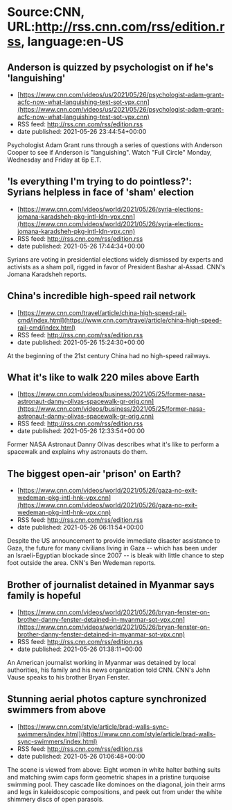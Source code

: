 # Source:CNN, URL:http://rss.cnn.com/rss/edition.rss, language:en-US

## Anderson is quizzed by psychologist on if he's 'languishing'
 - [https://www.cnn.com/videos/us/2021/05/26/psychologist-adam-grant-acfc-now-what-languishing-test-sot-vpx.cnn](https://www.cnn.com/videos/us/2021/05/26/psychologist-adam-grant-acfc-now-what-languishing-test-sot-vpx.cnn)
 - RSS feed: http://rss.cnn.com/rss/edition.rss
 - date published: 2021-05-26 23:44:54+00:00

Psychologist Adam Grant runs through a series of questions with Anderson Cooper to see if Anderson is "languishing". Watch "Full Circle" Monday, Wednesday and Friday at 6p E.T.

## 'Is everything I'm trying to do pointless?': Syrians helpless in face of 'sham' election
 - [https://www.cnn.com/videos/world/2021/05/26/syria-elections-jomana-karadsheh-pkg-intl-ldn-vpx.cnn](https://www.cnn.com/videos/world/2021/05/26/syria-elections-jomana-karadsheh-pkg-intl-ldn-vpx.cnn)
 - RSS feed: http://rss.cnn.com/rss/edition.rss
 - date published: 2021-05-26 17:44:34+00:00

Syrians are voting in presidential elections widely dismissed by experts and activists as a sham poll, rigged in favor of President Bashar al-Assad. CNN's Jomana Karadsheh reports.

## China's incredible high-speed rail network
 - [https://www.cnn.com/travel/article/china-high-speed-rail-cmd/index.html](https://www.cnn.com/travel/article/china-high-speed-rail-cmd/index.html)
 - RSS feed: http://rss.cnn.com/rss/edition.rss
 - date published: 2021-05-26 15:24:30+00:00

At the beginning of the 21st century China had no high-speed railways.

## What it's like to walk 220 miles above Earth
 - [https://www.cnn.com/videos/business/2021/05/25/former-nasa-astronaut-danny-olivas-spacewalk-gr-orig.cnn](https://www.cnn.com/videos/business/2021/05/25/former-nasa-astronaut-danny-olivas-spacewalk-gr-orig.cnn)
 - RSS feed: http://rss.cnn.com/rss/edition.rss
 - date published: 2021-05-26 12:33:54+00:00

Former NASA Astronaut Danny Olivas describes what it's like to perform a spacewalk and explains why astronauts do them.

## The biggest open-air 'prison' on Earth?
 - [https://www.cnn.com/videos/world/2021/05/26/gaza-no-exit-wedeman-pkg-intl-hnk-vpx.cnn](https://www.cnn.com/videos/world/2021/05/26/gaza-no-exit-wedeman-pkg-intl-hnk-vpx.cnn)
 - RSS feed: http://rss.cnn.com/rss/edition.rss
 - date published: 2021-05-26 06:11:54+00:00

Despite the US announcement to provide immediate disaster assistance to Gaza, the future for many civilians living in Gaza -- which has been under an Israeli-Egyptian blockade since 2007 -- is bleak with little chance to step foot outside the area. CNN's Ben Wedeman reports.

## Brother of journalist detained in Myanmar says family is hopeful
 - [https://www.cnn.com/videos/world/2021/05/26/bryan-fenster-on-brother-danny-fenster-detained-in-myanmar-sot-vpx.cnn](https://www.cnn.com/videos/world/2021/05/26/bryan-fenster-on-brother-danny-fenster-detained-in-myanmar-sot-vpx.cnn)
 - RSS feed: http://rss.cnn.com/rss/edition.rss
 - date published: 2021-05-26 01:38:11+00:00

An American journalist working in Myanmar was detained by local authorities, his family and his news organization told CNN. CNN's John Vause speaks to his brother Bryan Fenster.

## Stunning aerial photos capture synchronized swimmers from above
 - [https://www.cnn.com/style/article/brad-walls-sync-swimmers/index.html](https://www.cnn.com/style/article/brad-walls-sync-swimmers/index.html)
 - RSS feed: http://rss.cnn.com/rss/edition.rss
 - date published: 2021-05-26 01:06:48+00:00

The scene is viewed from above: Eight women in white halter bathing suits and matching swim caps form geometric shapes in a pristine turquoise swimming pool. They cascade like dominoes on the diagonal, join their arms and legs in kaleidoscopic compositions, and peek out from under the white shimmery discs of open parasols.

